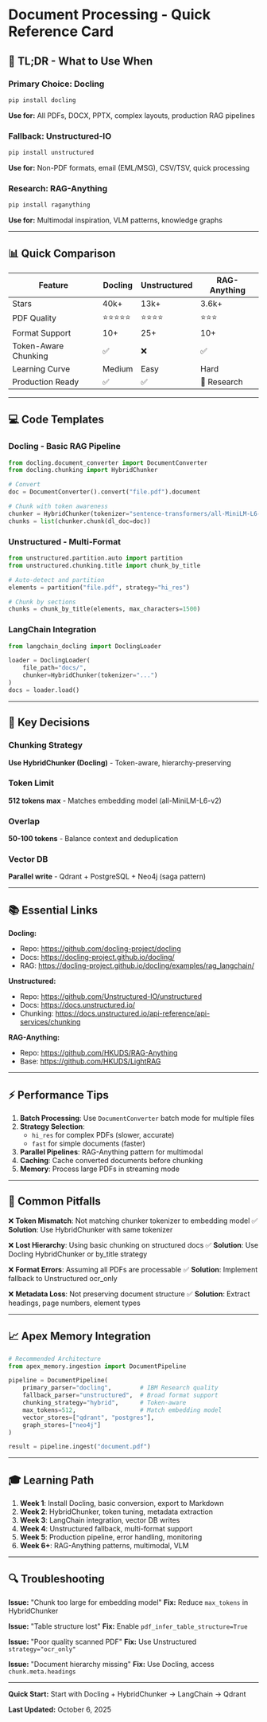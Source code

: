 # Document Processing - Quick Reference Card

## 🎯 TL;DR - What to Use When

### Primary Choice: Docling
```bash
pip install docling
```
**Use for:** All PDFs, DOCX, PPTX, complex layouts, production RAG pipelines

### Fallback: Unstructured-IO
```bash
pip install unstructured
```
**Use for:** Non-PDF formats, email (EML/MSG), CSV/TSV, quick processing

### Research: RAG-Anything
```bash
pip install raganything
```
**Use for:** Multimodal inspiration, VLM patterns, knowledge graphs

---

## 📊 Quick Comparison

| Feature | Docling | Unstructured | RAG-Anything |
|---------|---------|--------------|--------------|
| Stars | 40k+ | 13k+ | 3.6k+ |
| PDF Quality | ⭐⭐⭐⭐⭐ | ⭐⭐⭐⭐ | ⭐⭐⭐ |
| Format Support | 10+ | 25+ | 10+ |
| Token-Aware Chunking | ✅ | ❌ | ✅ |
| Learning Curve | Medium | Easy | Hard |
| Production Ready | ✅ | ✅ | 🔬 Research |

---

## 💻 Code Templates

### Docling - Basic RAG Pipeline
```python
from docling.document_converter import DocumentConverter
from docling.chunking import HybridChunker

# Convert
doc = DocumentConverter().convert("file.pdf").document

# Chunk with token awareness
chunker = HybridChunker(tokenizer="sentence-transformers/all-MiniLM-L6-v2")
chunks = list(chunker.chunk(dl_doc=doc))
```

### Unstructured - Multi-Format
```python
from unstructured.partition.auto import partition
from unstructured.chunking.title import chunk_by_title

# Auto-detect and partition
elements = partition("file.pdf", strategy="hi_res")

# Chunk by sections
chunks = chunk_by_title(elements, max_characters=1500)
```

### LangChain Integration
```python
from langchain_docling import DoclingLoader

loader = DoclingLoader(
    file_path="docs/",
    chunker=HybridChunker(tokenizer="...")
)
docs = loader.load()
```

---

## 🔑 Key Decisions

### Chunking Strategy
**Use HybridChunker (Docling)** - Token-aware, hierarchy-preserving

### Token Limit
**512 tokens max** - Matches embedding model (all-MiniLM-L6-v2)

### Overlap
**50-100 tokens** - Balance context and deduplication

### Vector DB
**Parallel write** - Qdrant + PostgreSQL + Neo4j (saga pattern)

---

## 📚 Essential Links

**Docling:**
- Repo: https://github.com/docling-project/docling
- Docs: https://docling-project.github.io/docling/
- RAG: https://docling-project.github.io/docling/examples/rag_langchain/

**Unstructured:**
- Repo: https://github.com/Unstructured-IO/unstructured
- Docs: https://docs.unstructured.io/
- Chunking: https://docs.unstructured.io/api-reference/api-services/chunking

**RAG-Anything:**
- Repo: https://github.com/HKUDS/RAG-Anything
- Base: https://github.com/HKUDS/LightRAG

---

## ⚡ Performance Tips

1. **Batch Processing**: Use `DocumentConverter` batch mode for multiple files
2. **Strategy Selection**:
   - `hi_res` for complex PDFs (slower, accurate)
   - `fast` for simple documents (faster)
3. **Parallel Pipelines**: RAG-Anything pattern for multimodal
4. **Caching**: Cache converted documents before chunking
5. **Memory**: Process large PDFs in streaming mode

---

## 🚨 Common Pitfalls

❌ **Token Mismatch**: Not matching chunker tokenizer to embedding model
✅ **Solution**: Use HybridChunker with same tokenizer

❌ **Lost Hierarchy**: Using basic chunking on structured docs
✅ **Solution**: Use Docling HybridChunker or by_title strategy

❌ **Format Errors**: Assuming all PDFs are processable
✅ **Solution**: Implement fallback to Unstructured ocr_only

❌ **Metadata Loss**: Not preserving document structure
✅ **Solution**: Extract headings, page numbers, element types

---

## 📈 Apex Memory Integration

```python
# Recommended Architecture
from apex_memory.ingestion import DocumentPipeline

pipeline = DocumentPipeline(
    primary_parser="docling",        # IBM Research quality
    fallback_parser="unstructured",  # Broad format support
    chunking_strategy="hybrid",      # Token-aware
    max_tokens=512,                  # Match embedding model
    vector_stores=["qdrant", "postgres"],
    graph_stores=["neo4j"]
)

result = pipeline.ingest("document.pdf")
```

---

## 🎓 Learning Path

1. **Week 1**: Install Docling, basic conversion, export to Markdown
2. **Week 2**: HybridChunker, token tuning, metadata extraction
3. **Week 3**: LangChain integration, vector DB writes
4. **Week 4**: Unstructured fallback, multi-format support
5. **Week 5**: Production pipeline, error handling, monitoring
6. **Week 6+**: RAG-Anything patterns, multimodal, VLM

---

## 🔍 Troubleshooting

**Issue:** "Chunk too large for embedding model"
**Fix:** Reduce `max_tokens` in HybridChunker

**Issue:** "Table structure lost"
**Fix:** Enable `pdf_infer_table_structure=True`

**Issue:** "Poor quality scanned PDF"
**Fix:** Use Unstructured `strategy="ocr_only"`

**Issue:** "Document hierarchy missing"
**Fix:** Use Docling, access `chunk.meta.headings`

---

**Quick Start:** Start with Docling + HybridChunker → LangChain → Qdrant

**Last Updated:** October 6, 2025
